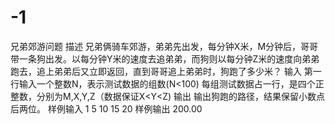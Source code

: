 # -1
兄弟郊游问题
描述
兄弟俩骑车郊游，弟弟先出发，每分钟X米，M分钟后，哥哥带一条狗出发。以每分钟Y米的速度去追弟弟，而狗则以每分钟Z米的速度向弟弟跑去，追上弟弟后又立即返回，直到哥哥追上弟弟时，狗跑了多少米？
输入
第一行输入一个整数N，表示测试数据的组数(N<100)
每组测试数据占一行，是四个正整数，分别为M,X,Y,Z（数据保证X<Y<Z)
输出
输出狗跑的路径，结果保留小数点后两位。
样例输入
1
5 10 15 20
样例输出
200.00
